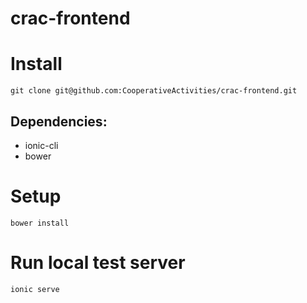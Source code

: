 # crac-frontend

# Install

```
git clone git@github.com:CooperativeActivities/crac-frontend.git
```
## Dependencies:
- ionic-cli
- bower

# Setup
```
bower install
```

# Run local test server
```
ionic serve
```
